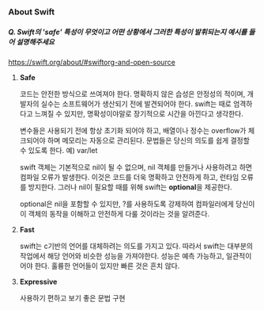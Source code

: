 ### About Swift

##### Q. Swift의 'safe' 특성이 무엇이고 어떤 상황에서 그러한 특성이 발휘되는지 예시를 들어 설명해주세요

https://swift.org/about/#swiftorg-and-open-source

1. **Safe**

   코드는 안전한 방식으로 쓰여져야 한다. 명확하지 않은 습성은 안정성의 적이며, 개발자의 실수는 소프트웨어가 생산되기 전에 발견되어야 한다. swift는 때로 엄격하다고 느껴질 수 있지만, 명확성이야말로 장기적으로 시간을 아낀다고 생각한다.

   변수들은 사용되기 전에 항상 초기화 되어야 하고, 배열이나 정수는 overflow가 체크되어야 하며 메모리는 자동으로 관리된다. 문법들은 당신의 의도를 쉽게 결정할 수 있도록 한다. 예) var/let

   swift 객체는 기본적으로 nil이 될 수 없으며, nil 객체를 만들거나 사용하려고 하면 컴파일 오류가 발생한다. 이것은 코드를 더욱 명확하고 안전하게 하고, 런타임 오류를 방지한다. 그러나 nil이 필요할 때를 위해 swift는 **optional**을 제공한다.

   optional은 nil을 포함할 수 있지만, ?를 사용하도록 강제하여 컴파일러에게 당신이 이 객체의 동작을 이해하고 안전하게 다룰 것이라는 것을 알려준다.

2. **Fast**

   swift는 c기반의 언어를 대체하려는 의도를 가지고 있다. 따라서 swift는 대부분의 작업에서 해당 언어와 비슷한 성능을 가져야한다. 성능은 예측 가능하고, 일관적이어야 한다. 훌륭한 언어들이 있지만 빠른 것은 흔치 않다.

3. **Expressive**

   사용하기 편하고 보기 좋은 문법 구현